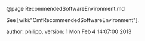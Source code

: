 @page RecommendedSoftwareEnvironment.md

See \[wiki:"CmfRecommendedSoftwareEnvironment"\].

author: philipp, version: 1 Mon Feb 4 14:07:00 2013

